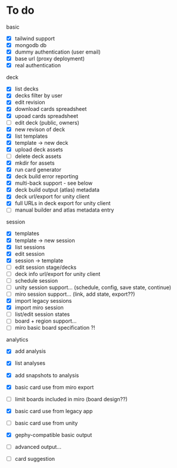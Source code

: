 # To do

basic
- [x] tailwind support
- [x] mongodb db
- [x] dummy authentication (user email)
- [x] base url (proxy deployment)
- [x] real authentication

deck
- [x] list decks
- [x] decks filter by user
- [x] edit revision
- [x] download cards spreadsheet
- [x] upoad cards spreadsheet
- [ ] edit deck (public, owners)
- [x] new revison of deck
- [x] list templates
- [x] template -> new deck
- [x] upload deck assets
- [ ] delete deck assets
- [x] mkdir for assets
- [x] run card generator
- [x] deck build error reporting
- [x] multi-back support - see below
- [x] deck build output (atlas) metadata
- [x] deck url/export for unity client
- [x] full URLs in deck export for unity client
- [ ] manual builder and atlas metadata entry

session
- [x] templates
- [x] template -> new session
- [x] list sessions
- [x] edit session
- [x] session -> template
- [ ] edit session stage/decks
- [ ] deck info url/export for unity client
- [ ] schedule session
- [ ] unity session support... (schedule, config, save state, continue)
- [ ] miro session support... (link, add state, export??)
- [x] import legacy sessions
- [x] import miro session
- [ ] list/edit session states
- [ ] board + region support...
- [ ] miro basic board specification ?!

analytics
- [x] add analysis
- [x] list analyses
- [x] add snapshots to analysis
- [x] basic card use from miro export
- [ ] limit boards included in miro (board design??)
- [x] basic card use from legacy app
- [ ] basic card use from unity
- [x] gephy-compatible basic output
- [ ] advanced output...
- [ ] card suggestion


